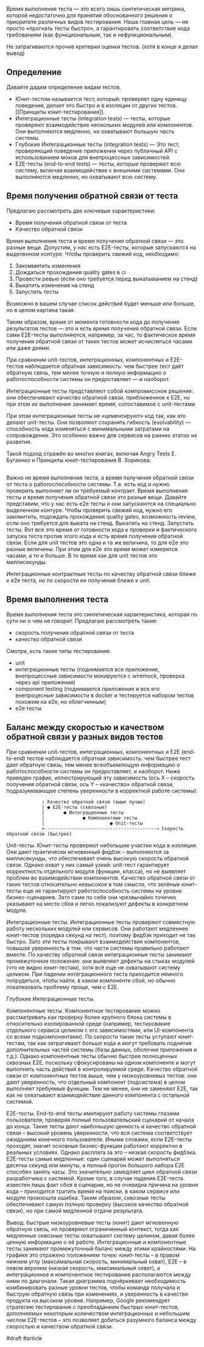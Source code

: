 Время выполнения теста — это всего лишь синтетическая метрика, которой недостаточно для принятия обоснованного 
решения о приоритете различных видов тестирования. Наша главная цель — не просто «прогнать тесты быстро», а 
гарантировать соответствие кода требованиям (как функциональным, так и нефункциональным).

Не затрагиваются прочие кретерии оценки тестов. (хотя в конце я делал вывод)

## Определение

Давайте дадим определение видам тестов.

- Юнит-тестом называется тест, который: проверяет одну единицу поведения, делает это быстро и в изоляции от других тестов. [[Принципы юнит-тестирования]].
- Интеграционные тесты (integration tests) — тесты, которые проверяют взаимодействие нескольких модулей или компонентов. Они выполняются медленно, но охватывают большую часть системы.
- Глубокие Интеграционные тесты (integration tests) — Это тест, проверяющий поведение приложения через публичный API с использованием моков для внепроцессных зависимостей.
- E2E-тесты (end-to-end tests) — тесты, которые проверяют всю систему, включая взаимодействие с внешними системами. Они выполняются медленно, но охватывают всю систему.

## Время получения обратной связи от теста

Предлагаю рассмотреть две ключевые характеристики:
- Время получения обратной связи от теста
- Качество обратной связи

Время выполнения теста и время получения обратной связи — это разные вещи. Допустим, у нас есть E2E-тесты, которые запускаются на выделенном контуре. Чтобы проверить свежий код, необходимо:
1. Закоммитить изменения
2. Дождаться прохождения quality gates в ci
3. Провести ревью (если оно требуется перед выкатыванием на стенд)
4. Выкатить изменения на стенд
5. Запустить тесты

Возможно в вашем случае список действий будет меньше или больше, но в целом картина такая.

Таким образом, время от момента готовности кода до получения результатов тестов — это и есть время получения обратной связи. Если сами E2E-тесты выполняются, например, за час, то фактическое время получения обратной связи от таких тестов может исчисляться часами или даже днями.

При сравнении unit-тестов, интеграционных, компонентных и E2E-тестов наблюдается обратная зависимость: чем быстрее тест даёт обратную связь, тем менее точную и полную информацию о работоспособности системы он предоставляет — и наоборот.

Интеграционные тесты представляют собой компромиссное решение: они обеспечивают качество обратной связи, приближенное к E2E, но при этом их выполнение занимает время, сопоставимое с unit-тестами.

При этом интеграционные тесты не «цементируют» код так, как это делают unit-тесты. Они позволяют сохранять гибкость (evolvability) — способность кода изменяться с минимальными затратами на сопровождение. Это особенно важно для сервисов на ранних этапах их развития.

Такой подход отражён во многих книгах, включая Angry Tests Е. Бугаенко и Принципы юнит-тестирования В. Хорикова.

##

Важно не время выполнения теста, а время получения обратной связи от теста о работоспособности системы. Т.е. есть код и нужно проверить выполняет ли он требуемый контракт. Время выполнения тесты и время получения обратной связи это разные вещи. Давайте представим, что у нас есть e2e тесты и они запускаются на специально выделенном контуре. Чтобы проверить свежий код, нужно его закомитить, подождать прохождения quality gates, возможность review, если оно требуется для выката на стенд. Выкатить на стенд. Запустить тесты. Вот все это время от готовности кода к проверки и фактического запуска теста против этого кода и есть время получения обратной связи. Если для unit тестов это одна и та же величина, то для e2e это разные величины. При этом для e2e это время может измерятся часами, а то и больше. В то время как для unit тестов это миллисекунды. 

Интеграционные контрактные тесты по качеству обратной связи ближе к e2e теста, но по скорости ее получения ближе к unit.

## Время выполнения теста

Время выполнения теста это синтетическая характеристика, которая по сути ни о чем не говорит. Предлагаю рассмотреть такие:
- скорость получения обратной связи от теста
- качество обратной связи

Смотри, есть такие типы тестирования:
- unit
- интеграционные тесты (поднимается все приложение, внепроцессные зависимости мокируются c wiremock, проверка через api приложения)
- component testing (поднимается приложение и все его внепроцесные зависимости в docker и тестируется набором тестов похожим на e2e, но облегченным)
- e2e тесты

## Баланс между скоростью и качеством обратной связи у разных видов тестов

При сравнении unit-тестов, интеграционных, компонентных и E2E (end-to-end) тестов наблюдается обратная зависимость: чем быстрее тест дает обратную связь, тем менее всеобъемлющую информацию о работоспособности системы он предоставляет, и наоборот​. Ниже приведен график, иллюстрирующий эту зависимость (ось X – скорость получения обратной связи, ось Y – «качество» обратной связи, подразумевающее степень уверенности в корректной работе системы):
```
             ↑ Качество обратной связи (выше лучше)
             | ● E2E-тесты (сквозные)
             |       ● Интеграционные тесты
             |              ● Компонентные тесты
             |                        ● Unit-тесты
             +-----------------------------------------→ Скорость обратной связи (быстрее)
```

Unit-тесты. Юнит-тесты проверяют небольшие участки кода в изоляции. Они дают практически мгновенный фидбэк – выполняются за миллисекунды​, что обеспечивает очень высокую скорость обратной связи. Однако охват у них самый узкий: unit-тест гарантирует корректность отдельного модуля (функции, класса), но не выявляет проблем во взаимодействии компонентов. Качество обратной связи от таких тестов относительно невысокое в том смысле, что зелёные юнит-тесты еще не гарантируют работоспособность системы на уровне бизнес-сценариев. Зато сами по себе они чрезвычайно точечно указывают на место сбоя и легко локализуют дефекты в конкретном модуле.

Интеграционные тесты. Интеграционные тесты проверяют совместную работу нескольких модулей или сервисов. Они работают медленнее юнит-тестов (порядка секунд на тест)​, поэтому фидбэк приходит не так быстро. Зато эти тесты покрывают взаимодействия компонентов, повышая уверенность в том, что части системы правильно работают вместе. По качеству обратной связи интеграционные тесты занимают промежуточное положение: они выявляют дефекты на стыках модулей (что не видно юнит-тестам), хотя всё еще не охватывают систему целиком. При падении интеграционного теста приходится немного потрудиться, чтобы найти, в каком компоненте сбой, но обычно локализовать проблему проще, чем с E2E​.

Глубокие Интеграционные тесты.

Компонентные тесты. Компонентное тестирование можно рассматривать как проверку более крупного блока системы в относительно изолированной среде (например, тестирование отдельного сервиса целиком с его зависимостями, или UI-компонента со всеми подкомпонентами). По скорости такие тесты уступают юнит-тестам, так как затрагивают больше кода и могут требовать поднятия дополнительных частей системы (базы данных, оболочки приложения и т.д.). Однако компонентные тесты обычно быстрее полноценных сквозных E2E, поскольку сфокусированы на одном компоненте и могут выполнять часть действий в контролируемой среде. Качество обратной связи от компонентных тестов выше, чем у низкоуровневых тестов: они дают уверенность, что отдельный компонент (подсистема) в целом выполняет требуемые функции. Тем не менее, они не заменяют E2E, так как не охватывают взаимодействие данного компонента с остальной системой.

E2E-тесты. End-to-end тесты имитируют работу системы глазами пользователя, проверяя полный пользовательский сценарий от начала до конца. Такие тесты дают наибольшую ценность и качество обратной связи – высокий уровень уверенности, что вся система соответствует ожиданиям конечного пользователя​. Иными словами, если E2E-тесты проходят, значит основные бизнес-функции работают корректно в реальных условиях. Однако расплата за это – низкая скорость фидбэка. E2E-тесты самые медленные: один сценарий может выполняться десятки секунд или минуты​, а полный прогон большого набора E2E способен занять часы. Это значительно замедляет цикл обратной связи разработчика с системой. Кроме того, в случае падения E2E-теста известен лишь факт сбоя в сценарии, но не очевидна причина на уровне кода – приходится тратить время на поиски, в каком сервисе или модуле произошла ошибка​. Таким образом, сквозные тесты обеспечивают самую полную проверку (высокое качество обратной связи), но при самой медленной отдаче результата.

Вывод: быстрые низкоуровневые тесты (юнит) дают мгновенную обратную связь, но проверяют ограниченный контекст, тогда как медленные сквозные тесты охватывают систему целиком, давая более ценную информацию о её работе​. Интеграционные и компонентные тесты занимают промежуточный баланс между этими крайностями. На графике это отражено положением точек: юнит-тесты – в правом нижнем углу (максимальная скорость, минимальный охват), E2E – в левом верхнем (низкая скорость, максимальный охват), а интеграционное и компонентное тестирование располагаются между ними по диагонали. Такая диаграмма подчёркивает необходимость комбинировать разные уровни тестов, чтобы команда получала и быструю обратную связь при изменениях, и уверенность в качестве продукта на высоком уровне. Например, Google рекомендует стратегию тестирования с преобладанием быстрых юнит-тестов, дополняемых некоторым количеством интеграционных и небольшим числом E2E-тестов​ – это позволяет добиться разумного баланса между скоростью и качеством обратной связи.

#draft #article